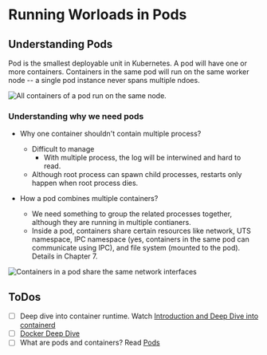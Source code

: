 # Running Worloads in Pods

## Understanding Pods

Pod is the smallest deployable unit in Kubernetes. A pod will have one or more containers. Containers in the same pod will run on the same worker node -- a single pod instance never spans multiple ndoes. 

![All containers of a pod run on the same node.](https://drek4537l1klr.cloudfront.net/luksa3/v-14/Figures/05image003.png)

### Understanding why we need pods 

- Why one container shouldn't contain multiple process?
  - Difficult to manage
    - With multiple process, the log will be interwined and hard to read.
  - Although root process can spawn child processes, restarts only happen when root process dies.

- How a pod combines multiple containers?
  - We need something to group the related processes together, although they are running in multiple contianers.
  - Inside a pod, containers share certain resources like network, UTS namespace, IPC namespace (yes, containers in the same pod can communicate using IPC), and file system (mounted to the pod). Details in Chapter 7.

![Containers in a pod share the same network interfaces](https://drek4537l1klr.cloudfront.net/luksa3/v-14/Figures/05image004.png)


## ToDos
- [ ] Deep dive into container runtime. Watch [Introduction and Deep Dive into containerd](https://www.youtube.com/watch?v=HFEZq2YddPU)
- [ ] [Docker Deep Dive](https://app.pluralsight.com/library/courses/docker-deep-dive-update/table-of-contents)
- [ ] What are pods and containers? Read [Pods](https://kubernetes.io/docs/concepts/workloads/pods/)